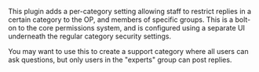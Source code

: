 This plugin adds a per-category setting allowing staff to restrict replies in a certain category to the OP, and members of specific groups. This is a bolt-on to the core permissions system, and is configured using a separate UI underneath the regular category security settings.

You may want to use this to create a support category where all users can ask questions, but only users in the "experts" group can post replies.